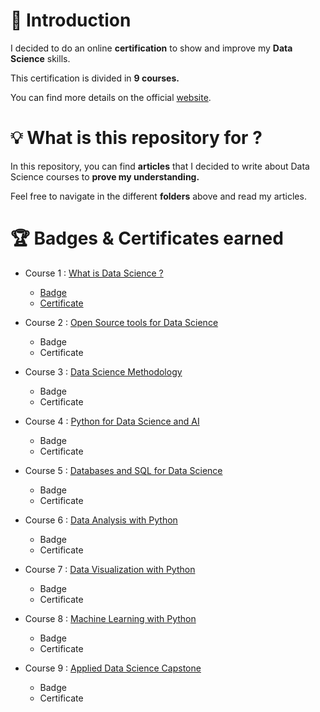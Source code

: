 # 📍 Introduction

I decided to do an online **certification** to show and improve my **Data Science** skills. 

This certification is divided in **9 courses.**

You can find more details on the official [website](https://www.coursera.org/professional-certificates/ibm-data-science#courses).

# 💡 What is this repository for ?

In this repository, you can find **articles** that I decided to write about Data Science courses to **prove my understanding.**

Feel free to navigate in the different **folders** above and read my articles.

# 🏆 Badges & Certificates earned

- Course 1 : [What is Data Science ?](https://www.coursera.org/learn/what-is-datascience?specialization=ibm-data-science)
  - [Badge](https://www.youracclaim.com/badges/556b1691-c4d2-4363-82a5-19fb9d8b9355/linked_in_profile)
  - [Certificate](https://www.coursera.org/account/accomplishments/certificate/SASU993DGJ96)

- Course 2 : [Open Source tools for Data Science](https://www.coursera.org/learn/open-source-tools-for-data-science?specialization=ibm-data-science)
  - Badge
  - Certificate

- Course 3 : [Data Science Methodology](https://www.coursera.org/learn/data-science-methodology?specialization=ibm-data-science)
  - Badge
  - Certificate

- Course 4 : [Python for Data Science and AI](https://www.coursera.org/learn/python-for-applied-data-science-ai?specialization=ibm-data-science)
  - Badge
  - Certificate

- Course 5 : [Databases and SQL for Data Science](https://www.coursera.org/learn/sql-data-science)
  - Badge
  - Certificate

- Course 6 : [Data Analysis with Python](https://www.coursera.org/learn/data-analysis-with-python)
  - Badge
  - Certificate

- Course 7 : [Data Visualization with Python](https://www.coursera.org/learn/python-for-data-visualization)
  - Badge
  - Certificate

- Course 8 : [Machine Learning with Python](https://www.coursera.org/learn/machine-learning-with-python)
  - Badge
  - Certificate

- Course 9 : [Applied Data Science Capstone](https://www.coursera.org/learn/applied-data-science-capstone)
  - Badge
  - Certificate
